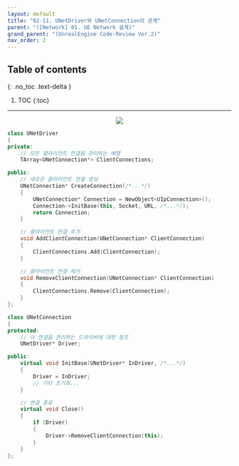 ```yaml
---
layout: default
title: "02-11. UNetDriver와 UNetConnection의 관계"
parent: "([Network] 01. UE Network 설계)"
grand_parent: "(UnrealEngine Code-Review Ver.2)"
nav_order: 2
---
```


## Table of contents
{: .no_toc .text-delta }

1. TOC
{:toc}

---

<p align="center">
  <img src="https://taehyungs-programming-blog.github.io/blog/assets/images/unreal/network/ue_network_2025_2_1_3.png"/>
</p>

```cpp
class UNetDriver 
{
private:
    // 모든 클라이언트 연결을 관리하는 배열
    TArray<UNetConnection*> ClientConnections;

public:
    // 새로운 클라이언트 연결 생성
    UNetConnection* CreateConnection(/*...*/)
    {
        UNetConnection* Connection = NewObject<UIpConnection>();
        Connection->InitBase(this, Socket, URL, /*...*/);
        return Connection;
    }

    // 클라이언트 연결 추가
    void AddClientConnection(UNetConnection* ClientConnection)
    {
        ClientConnections.Add(ClientConnection);
    }

    // 클라이언트 연결 제거
    void RemoveClientConnection(UNetConnection* ClientConnection)
    {
        ClientConnections.Remove(ClientConnection);
    }
};
```

```cpp
class UNetConnection
{
protected:
    // 이 연결을 관리하는 드라이버에 대한 참조
    UNetDriver* Driver;

public:
    virtual void InitBase(UNetDriver* InDriver, /*...*/)
    {
        Driver = InDriver;
        // 기타 초기화...
    }

    // 연결 종료
    virtual void Close()
    {
        if (Driver)
        {
            Driver->RemoveClientConnection(this);
        }
    }
};
```